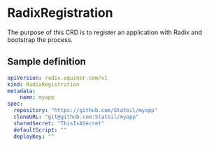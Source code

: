 # RadixRegistration

The purpose of this CRD is to register an application with Radix and bootstrap the process.

## Sample definition

```yaml
apiVersion: radix.equinor.com/v1
kind: RadixRegistration
metadata:
    name: myapp
spec:
  repository: "https://github.com/Statoil/myapp"
  cloneURL: "git@github.com:Statoil/myapp"
  sharedSecret: "ThisIsASecret"
  defaultScript: ""
  deployKey: ""
```
